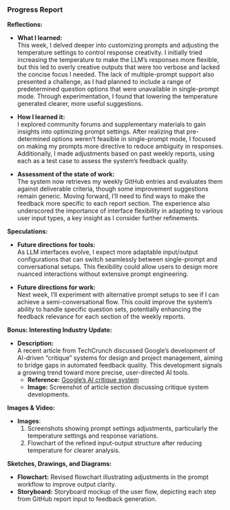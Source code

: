 ### **Progress Report**

**Reflections:**

- **What I learned:**  
  This week, I delved deeper into customizing prompts and adjusting the temperature settings to control response creativity. I initially tried increasing the temperature to make the LLM’s responses more flexible, but this led to overly creative outputs that were too verbose and lacked the concise focus I needed. The lack of multiple-prompt support also presented a challenge, as I had planned to include a range of predetermined question options that were unavailable in single-prompt mode. Through experimentation, I found that lowering the temperature generated clearer, more useful suggestions.

- **How I learned it:**  
  I explored community forums and supplementary materials to gain insights into optimizing prompt settings. After realizing that pre-determined options weren’t feasible in single-prompt mode, I focused on making my prompts more directive to reduce ambiguity in responses. Additionally, I made adjustments based on past weekly reports, using each as a test case to assess the system’s feedback quality.

- **Assessment of the state of work:**  
  The system now retrieves my weekly GitHub entries and evaluates them against deliverable criteria, though some improvement suggestions remain generic. Moving forward, I’ll need to find ways to make the feedback more specific to each report section. The experience also underscored the importance of interface flexibility in adapting to various user input types, a key insight as I consider further refinements.

**Speculations:**

- **Future directions for tools:**  
  As LLM interfaces evolve, I expect more adaptable input/output configurations that can switch seamlessly between single-prompt and conversational setups. This flexibility could allow users to design more nuanced interactions without extensive prompt engineering.

- **Future directions for work:**  
  Next week, I’ll experiment with alternative prompt setups to see if I can achieve a semi-conversational flow. This could improve the system’s ability to handle specific question sets, potentially enhancing the feedback relevance for each section of the weekly reports.

**Bonus: Interesting Industry Update:**
- **Description:**  
  A recent article from TechCrunch discussed Google’s development of AI-driven “critique” systems for design and project management, aiming to bridge gaps in automated feedback quality. This development signals a growing trend toward more precise, user-directed AI tools.
  - **Reference:** [Google’s AI critique system](https://www.example.com/article)  
  - **Image:** Screenshot of article section discussing critique system developments.

**Images & Video:**
- **Images**:  
    1. Screenshots showing prompt settings adjustments, particularly the temperature settings and response variations.
    2. Flowchart of the refined input-output structure after reducing temperature for clearer analysis.

**Sketches, Drawings, and Diagrams:**
- **Flowchart:** Revised flowchart illustrating adjustments in the prompt workflow to improve output clarity.
- **Storyboard:** Storyboard mockup of the user flow, depicting each step from GitHub report input to feedback generation.

